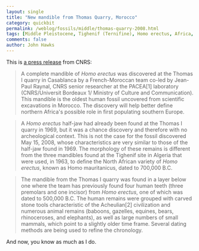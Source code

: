 ```yaml
---
layout: single 
title: "New mandible from Thomas Quarry, Morocco" 
category: quickbit
permalink: /weblog/fossils/middle/thomas-quarry-2008.html
tags: [Middle Pleistocene, Tighenif (Ternifine), Homo erectus, Africa, Thomas Quarry] 
comments: false 
author: John Hawks 
---
```


This is <a href="http://www.alphagalileo.org/index.cfm?fuseaction=readrelease&releaseid=530382&ez_search=1">a press release</a> from CNRS: 

<blockquote>A complete mandible of <i>Homo erectus</i> was discovered at the Thomas I quarry in Casablanca by a French-Moroccan team co-led by Jean-Paul Raynal, CNRS senior researcher at the PACEA[1] laboratory (CNRS/Universit Bordeaux 1/ Ministry of Culture and Communication). This mandible is the oldest human fossil uncovered from scientific excavations in Morocco. The discovery will help better define northern Africa's possible role in first populating southern Europe.</blockquote>

<blockquote>A <i>Homo erectus</i> half-jaw had already been found at the Thomas I quarry in 1969, but it was a chance discovery and therefore with no archeological context. This is not the case for the fossil discovered May 15, 2008, whose characteristics are very similar to those of the half-jaw found in 1969. The morphology of these remains is different from the three mandibles found at the Tighenif site in Algeria that were used, in 1963, to define the North African variety of <i>Homo erectus</i>, known as Homo mauritanicus, dated to 700,000 B.C.</blockquote>

<blockquote>The mandible from the Thomas I quarry was found in a layer below one where the team has previously found four human teeth (three premolars and one incisor) from <i>Homo erectus</i>, one of which was dated to 500,000 B.C. The human remains were grouped with carved stone tools characteristic of the Acheulian[2] civilization and numerous animal remains (baboons, gazelles, equines, bears, rhinoceroses, and elephants), as well as large numbers of small mammals, which point to a slightly older time frame. Several dating methods are being used to refine the chronology. </blockquote>

And now, you know as much as I do.

